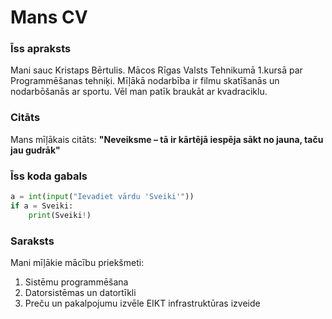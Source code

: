 # Mans CV

### Īss apraksts
 Mani sauc Kristaps Bērtulis. Mācos Rīgas Valsts Tehnikumā 1.kursā par Programmēšanas tehniķi. Mīļākā nodarbība ir filmu skatīšanās un nodarbōšanās ar sportu. Vēl man patīk braukāt ar kvadraciklu.

### Citāts
 Mans mīļākais citāts: **"Neveiksme – tā ir kārtējā iespēja sākt no jauna, taču jau gudrāk"**

### Īss koda gabals
```python
a = int(input("Ievadiet vārdu 'Sveiki'"))
if a = Sveiki:
    print(Sveiki!)
```
### Saraksts
Mani mīļākie mācību priekšmeti:
1. Sistēmu programmēšana
2. Datorsistēmas un datortīkli 
3. Preču un pakalpojumu izvēle EIKT infrastruktūras izveide